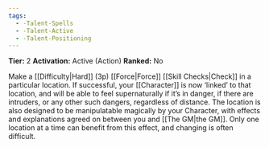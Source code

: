 ```yaml
---
tags:
  - -Talent-Spells
  - -Talent-Active
  - -Talent-Positioning
---
```

**Tier:** 2
**Activation:** Active (Action)
**Ranked:** No

Make a [[Difficulty|Hard]] (3p) [[Force|Force]] [[Skill Checks|Check]] in a particular location. If successful, your [[Character]] is now ‘linked’ to that location, and will be able to feel supernaturally if it’s in danger, if there are intruders, or any other such dangers, regardless of distance. The location is also designed to be manipulatable magically by your Character, with effects and explanations agreed on between you and [[The GM|the GM]]. Only one location at a time can benefit from this effect, and changing is often difficult.